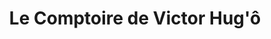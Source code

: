 ---
title: "Le Comptoire de Victor Hug'ô"
url: /boulogne-sur-mer/le-comptoire-de-victor-hugo/
shop: vêtements
---
